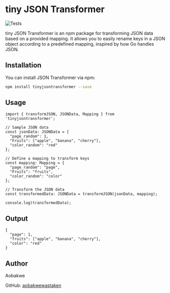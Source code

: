 # tiny JSON Transformer

![Tests](https://github.com/reallytinyorg/tinyjsontransformer/actions/workflows/test.yml/badge.svg)

tiny JSON Transformer is an npm package for transforming JSON data based on a provided mapping. It allows you to easily rename keys in a JSON object according to a predefined mapping, inspired by how Go handles JSON.

## Installation

You can install JSON Transformer via npm:

```bash
npm install tinyjsontransformer --save
```

## Usage

```
import { transformJSON, JSONData, Mapping } from 'tinyjsontransformer';

// Sample JSON data
const jsonData: JSONData = {
  "page_random": 1,
  "Fruits": ["apple", "banana", "cherry"],
  "color_random": "red"
};

// Define a mapping to transform keys
const mapping: Mapping = {
  "page_random": "page",
  "Fruits": "fruits",
  "color_random": "color"
};

// Transform the JSON data
const transformedData: JSONData = transformJSON(jsonData, mapping);

console.log(transformedData);
```

## Output

```
{
  "page": 1,
  "fruits": ["apple", "banana", "cherry"],
  "color": "red"
}
```

## Author

Aobakwe

GitHub: [aobakwewastaken](https://github.com/aobakwewastaken)
